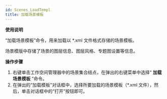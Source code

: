 ```yaml
---
id: Scenes_LoadTempl
title: 加载场景模板
---
```

**使用说明**

“加载场景模板”命令，用来加载以 *.xml 文件格式存储的场景模板。

场景模版中存储了场景的图层信息、图层风格、专题图设置等信息。

**操作步骤**

  1. 右键单击工作空间管理器中的场景集合结点，在弹出的右键菜单中选择“ **加载场景模板** ”命令。
  2. 在弹出的“加载模板”对话框中，选择所要加载的场景模板（*.xml 文件），然后，单击对话框中的“打开”按钮即可。



